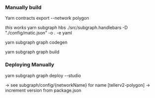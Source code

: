 
### Manually build 
 Yarn contracts export --network polygon


*this works* 
yarn subgraph hbs ./src/subgraph.handlebars -D "./config/matic.json"  -o . -e yaml



 yarn subgraph graph codegen

 yarn subgraph graph build 


 ### Deploying Manually
 yarn subgraph graph deploy --studio

-> see subgraph/config/{networkName} for name  [tellerv2-polygon]
-> increment version from package.json 

